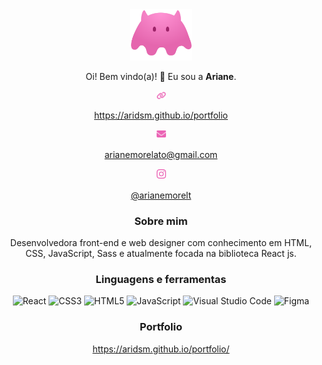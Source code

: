 <div style="text-align: center;">
<img src='https://github.com/aridsm/aridsm/blob/main/logo.svg' alt='logo' width='100px' margin='0 auto'/>

Oi! Bem vindo(a)! 👋
Eu sou a **Ariane**.
  
<a href='https://aridsm.github.io/portfolio/'>
<img src='https://github.com/aridsm/aridsm/blob/main/website.svg' width='15px' display='inline-block'/>
<p>https://aridsm.github.io/portfolio</p>
</a>
<a href='mailto:arianemorelato@gmail.com'>
<img src='https://github.com/aridsm/aridsm/blob/main/email.svg' width='15px' display='inline-block'/>
<p>arianemorelato@gmail.com</p>
</a>
<a href='https://www.instagram.com/arianemorelt/'>
<img src='https://github.com/aridsm/aridsm/blob/main/instagram.svg' width='15px' display='inline-block'/><p>@arianemorelt</p>
</a>
  
### Sobre mim
Desenvolvedora front-end e web designer com conhecimento em HTML, CSS, JavaScript, Sass e atualmente focada na biblioteca React js.

### Linguagens e ferramentas

![React](https://img.shields.io/badge/react-%2320232a.svg?style=for-the-badge&logo=react&logoColor=%2361DAFB)
![CSS3](https://img.shields.io/badge/css3-%231572B6.svg?style=for-the-badge&logo=css3&logoColor=white)
![HTML5](https://img.shields.io/badge/html5-%23E34F26.svg?style=for-the-badge&logo=html5&logoColor=white)
![JavaScript](https://img.shields.io/badge/javascript-%23323330.svg?style=for-the-badge&logo=javascript&logoColor=%23F7DF1E)
![Visual Studio Code](https://img.shields.io/badge/Visual%20Studio%20Code-0078d7.svg?style=for-the-badge&logo=visual-studio-code&logoColor=white)
![Figma](https://img.shields.io/badge/figma-%23F24E1E.svg?style=for-the-badge&logo=figma&logoColor=white)


### Portfolio

https://aridsm.github.io/portfolio/
</div>
